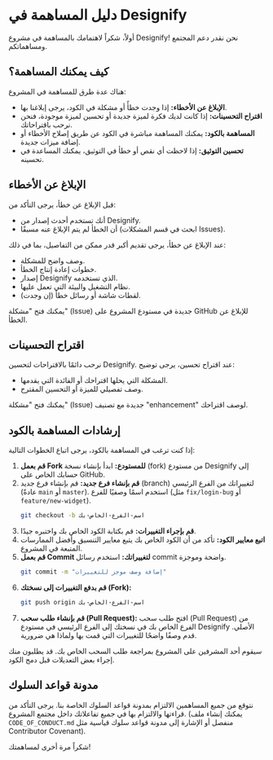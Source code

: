 # دليل المساهمة في Designify

أولاً، شكراً لاهتمامك بالمساهمة في مشروع Designify! نحن نقدر دعم المجتمع ومساهماتكم.

## كيف يمكنك المساهمة؟

هناك عدة طرق للمساهمة في المشروع:

*   **الإبلاغ عن الأخطاء:** إذا وجدت خطأً أو مشكلة في الكود، يرجى إبلاغنا بها.
*   **اقتراح التحسينات:** إذا كانت لديك فكرة لميزة جديدة أو تحسين لميزة موجودة، فنحن نرحب باقتراحاتك.
*   **المساهمة بالكود:** يمكنك المساهمة مباشرة في الكود عن طريق إصلاح الأخطاء أو إضافة ميزات جديدة.
*   **تحسين التوثيق:** إذا لاحظت أي نقص أو خطأ في التوثيق، يمكنك المساعدة في تحسينه.

## الإبلاغ عن الأخطاء

قبل الإبلاغ عن خطأ، يرجى التأكد من:

*   أنك تستخدم أحدث إصدار من Designify.
*   أن الخطأ لم يتم الإبلاغ عنه مسبقًا (ابحث في قسم المشكلات Issues).

عند الإبلاغ عن خطأ، يرجى تقديم أكبر قدر ممكن من التفاصيل، بما في ذلك:

*   وصف واضح للمشكلة.
*   خطوات إعادة إنتاج الخطأ.
*   إصدار Designify الذي تستخدمه.
*   نظام التشغيل والبيئة التي تعمل عليها.
*   لقطات شاشة أو رسائل خطأ (إن وجدت).

يمكنك فتح "مشكلة" (Issue) جديدة في مستودع المشروع على GitHub للإبلاغ عن الخطأ.

## اقتراح التحسينات

نرحب دائمًا بالاقتراحات لتحسين Designify. عند اقتراح تحسين، يرجى توضيح:

*   المشكلة التي يحلها اقتراحك أو الفائدة التي يقدمها.
*   وصف تفصيلي للميزة أو التحسين المقترح.

يمكنك فتح "مشكلة" (Issue) جديدة مع تصنيف "enhancement" لوصف اقتراحك.

## إرشادات المساهمة بالكود

إذا كنت ترغب في المساهمة بالكود، يرجى اتباع الخطوات التالية:

1.  **قم بعمل Fork للمستودع:** ابدأ بإنشاء نسخة (fork) من مستودع Designify إلى حسابك الخاص على GitHub.
2.  **قم بإنشاء فرع جديد:** قم بإنشاء فرع جديد (branch) لتغييراتك من الفرع الرئيسي (عادةً `main` أو `master`). استخدم اسمًا وصفيًا للفرع (مثل `fix/login-bug` أو `feature/new-widget`).
    ```bash
    git checkout -b اسم-الفرع-الخاص-بك
    ```
3.  **قم بإجراء التغييرات:** قم بكتابة الكود الخاص بك واختبره جيدًا.
4.  **اتبع معايير الكود:** تأكد من أن الكود الخاص بك يتبع معايير التنسيق وأفضل الممارسات المتبعة في المشروع.
5.  **قم بعمل Commit لتغييراتك:** استخدم رسائل commit واضحة وموجزة.
    ```bash
    git commit -m "إضافة وصف موجز للتغييرات"
    ```
6.  **قم بدفع التغييرات إلى نسختك (Fork):**
    ```bash
    git push origin اسم-الفرع-الخاص-بك
    ```
7.  **قم بإنشاء طلب سحب (Pull Request):** افتح طلب سحب (Pull Request) من الفرع الخاص بك في نسختك إلى الفرع الرئيسي في مستودع Designify الأصلي. قدم وصفًا واضحًا للتغييرات التي قمت بها ولماذا هي ضرورية.

سيقوم أحد المشرفين على المشروع بمراجعة طلب السحب الخاص بك. قد يطلبون منك إجراء بعض التعديلات قبل دمج الكود.

## مدونة قواعد السلوك

نتوقع من جميع المساهمين الالتزام بمدونة قواعد السلوك الخاصة بنا. يرجى التأكد من قراءتها والالتزام بها في جميع تفاعلاتك داخل مجتمع المشروع. (يمكنك إنشاء ملف `CODE_OF_CONDUCT.md` منفصل أو الإشارة إلى مدونة قواعد سلوك قياسية مثل Contributor Covenant).


شكراً مرة أخرى لمساهمتك!
